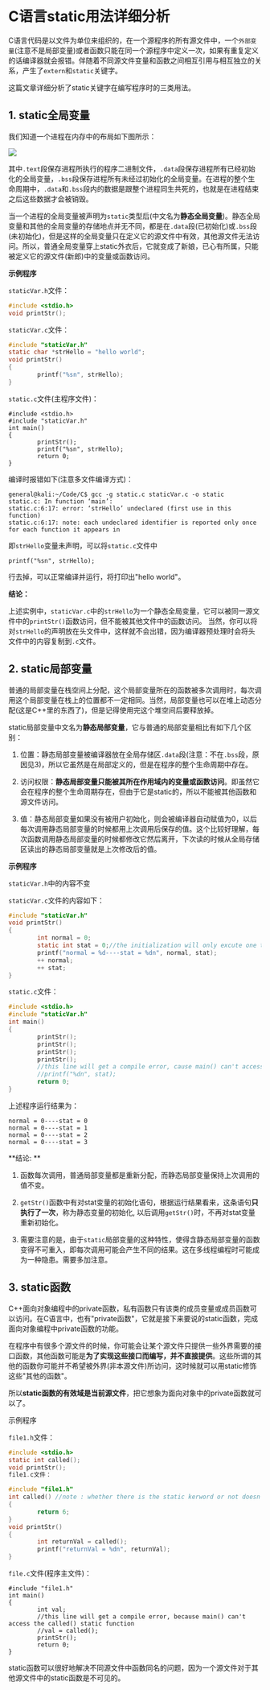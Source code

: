 # C语言static用法详细分析

C语言代码是以文件为单位来组织的，在一个源程序的所有源文件中，一个`外部变量`(注意不是局部变量)或者函数只能在同一个源程序中定义一次，如果有重复定义的话编译器就会报错。伴随着不同源文件变量和函数之间相互引用与相互独立的关系，产生了`extern`和`static`关键字。

这篇文章详细分析了static关键字在编写程序时的三类用法。

## 1. static全局变量

我们知道一个进程在内存中的布局如下图所示：

![](http://img.generals.space/a78d7c54006036f32147f6d23c049968.png)

其中`.text`段保存进程所执行的程序二进制文件，`.data`段保存进程所有已经初始化的全局变量，`.bss`段保存进程所有未经过初始化的全局变量。在进程的整个生命周期中，`.data`和`.bss`段内的数据是跟整个进程同生共死的，也就是在进程结束之后这些数据才会被销毁。

当一个进程的全局变量被声明为`static`类型后(中文名为**静态全局变量**)。静态全局变量和其他的全局变量的存储地点并无不同，都是在`.data`段(已初始化)或`.bss`段(未初始化)，但是这样的全局变量只在定义它的源文件中有效，其他源文件无法访问。所以，普通全局变量穿上static外衣后，它就变成了新娘，已心有所属，只能被定义它的源文件(新郎)中的变量或函数访问。

**示例程序**

`staticVar.h`文件：

```c
#include <stdio.h>
void printStr();
```

`staticVar.c`文件：

```c
#include "staticVar.h"
static char *strHello = "hello world";
void printStr()
{
        printf("%sn", strHello);
}
```

`static.c`文件(主程序文件)：

```
#include <stdio.h>
#include "staticVar.h"
int main()
{
        printStr();
        printf("%sn", strHello);
        return 0;
}
```

编译时报错如下(注意多文件编译方式)：

```
general@kali:~/Code/C$ gcc -g static.c staticVar.c -o static
static.c: In function ‘main’:
static.c:6:17: error: ‘strHello’ undeclared (first use in this function)
static.c:6:17: note: each undeclared identifier is reported only once for each function it appears in
```

即`strHello`变量未声明，可以将`static.c`文件中

```
printf("%sn", strHello);
```

行去掉，可以正常编译并运行，将打印出"hello world"。

**结论：**

上述实例中，`staticVar.c`中的`strHello`为一个静态全局变量，它可以被同一源文件中的`printStr()`函数访问，但不能被其他文件中的函数访问。
当然，你可以将对`strHello`的声明放在头文件中，这样就不会出错，因为编译器预处理时会将头文件中的内容复制到`.c`文件。

## 2. static局部变量

普通的局部变量在栈空间上分配，这个局部变量所在的函数被多次调用时，每次调用这个局部变量在栈上的位置都不一定相同。当然，局部变量也可以在堆上动态分配(这是C++里的东西了)，但是记得使用完这个堆空间后要释放掉。

static局部变量中文名为**静态局部变量**，它与普通的局部变量相比有如下几个区别：

1. 位置：静态局部变量被编译器放在全局存储区`.data`段(注意：不在`.bss`段，原因见3)，所以它虽然是在局部定义的，但是在程序的整个生命周期中存在。

2. 访问权限：**静态局部变量只能被其所在作用域内的变量或函数访问**。即虽然它会在程序的整个生命周期存在，但由于它是static的，所以不能被其他函数和源文件访问。

3. 值：静态局部变量如果没有被用户初始化，则会被编译器自动赋值为0，以后每次调用静态局部变量的时候都用上次调用后保存的值。这个比较好理解，每次函数调用静态局部变量的时候都修改它然后离开，下次读的时候从全局存储区读出的静态局部变量就是上次修改后的值。

**示例程序**

`staticVar.h`中的内容不变

`staticVar.c`文件的内容如下：

```c
#include "staticVar.h"
void printStr()
{
        int normal = 0;
        static int stat = 0;//the initialization will only excute one time
        printf("normal = %d----stat = %dn", normal, stat);
        ++ normal;
        ++ stat;
}
```

`static.c`文件：

```c
#include <stdio.h>
#include "staticVar.h"
int main()
{
        printStr();
        printStr();
        printStr();
        printStr();
        //this line will get a compile error, cause main() can't access the stat variable
        //printf("%dn", stat);
        return 0;
}
```
上述程序运行结果为：

```
normal = 0----stat = 0
normal = 0----stat = 1
normal = 0----stat = 2
normal = 0----stat = 3
```

**结论: **

1. 函数每次调用，普通局部变量都是重新分配，而静态局部变量保持上次调用的值不变。

2. `getStr()`函数中有对stat变量的初始化语句，根据运行结果看来，这条语句**只执行了一次**，称为静态变量的初始化, 以后调用`getStr()`时，不再对stat变量重新初始化。

3. 需要注意的是，由于`static`局部变量的这种特性，使得含静态局部变量的函数变得不可重入，即每次调用可能会产生不同的结果。这在多线程编程时可能成为一种隐患。需要多加注意。

## 3. static函数

C++面向对象编程中的private函数，私有函数只有该类的成员变量或成员函数可以访问。在C语言中，也有"private函数"，它就是接下来要说的static函数，完成面向对象编程中private函数的功能。

在程序中有很多个源文件的时候，你可能会让某个源文件只提供一些外界需要的接口函数，其他函数可能是**为了实现这些接口而编写，并不直接提供**。这些所谓的其他的函数你可能并不希望被外界(非本源文件)所访问，这时候就可以用static修饰这些"其他的函数"。

所以**static函数的有效域是当前源文件**，把它想象为面向对象中的private函数就可以了。

示例程序

`file1.h`文件：

```c
#include <stdio.h>
static int called();
void printStr();
file1.c文件：

#include "file1.h"
int called() //note : whether there is the static kerword or not doesn't matter
{
        return 6;
}
void printStr()
{
        int returnVal = called();
        printf("returnVal = %dn", returnVal);
}
```

`file.c`文件(程序主文件)：

```
#include "file1.h"
int main()
{
        int val;
        //this line will get a compile error, because main() can't access the called() static function
        //val = called(); 
        printStr();
        return 0;
}
```
static函数可以很好地解决不同源文件中函数同名的问题，因为一个源文件对于其他源文件中的static函数是不可见的。